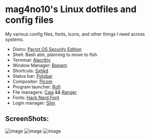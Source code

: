 # mag4no10's Linux dotfiles and config files

My various config files, fonts, icons, and other things I need across systems.

* Distro: [Parrot OS Security Edition](https://parrotsec.org/)
* Shell: Bash atm, planning to move to fish
* Terminal: [Alacritty](https://github.com/alacritty/alacritty)
* Window Manager: [Bspwm](https://github.com/baskerville/bspwm)
* Shortcuts: [Sxhkd](https://github.com/baskerville/sxhkd)
* Status bar: [Polybar](https://github.com/polybar/polybar)
* Compositor: [Picom](https://github.com/jonaburg/picom)
* Program launcher: [Rofi](https://github.com/davatorium/rofi)
* File managers: [Caja](https://github.com/mate-desktop/caja) && [Ranger](https://github.com/ranger/ranger)
* Fonts: [Hack Nerd Font](https://www.nerdfonts.com/font-downloads)
* Login manager: [Slim](https://wiki.archlinux.org/title/SLiM)


  
## ScreenShots:

![image](https://user-images.githubusercontent.com/90365667/194554055-b86127d0-49be-4385-a944-12e08f894c7c.png)
![image](https://user-images.githubusercontent.com/90365667/194554013-d1bdd176-8f31-4c48-8857-d0c4f2ac102c.png)
![image](https://user-images.githubusercontent.com/90365667/194554158-605623dc-e4e3-44c3-8419-1cf20b4acaac.png)

  
